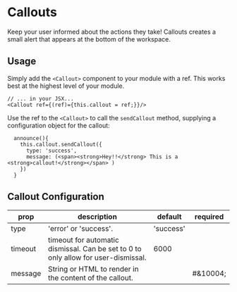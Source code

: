 # Callouts
Keep your user informed about the actions they take! Callouts creates a small alert that appears at the bottom of the workspace.

## Usage
Simply add the `<Callout>` component to your module with a ref. This works best at the highest level of your module.
```
// ... in your JSX...
<Callout ref={(ref)={this.callout = ref;}}/>
```
Use the ref to the `<Callout>` to call the `sendCallout` method, supplying a configuration object for the callout:
```
  announce(){
    this.callout.sendCallout({
      type: 'success',
      message: (<span><strong>Hey!!</strong> This is a <strong>callout!</strong></span> )
    })
  }
```

## Callout Configuration
prop | description | default | required
-- | -- | -- | --
type | 'error' or 'success'. | 'success' |
timeout | timeout for automatic dismissal. Can be set to 0 to only allow for user-dismissal. | 6000 | 
message | String or HTML to render in the content of the callout. | | #&10004;
